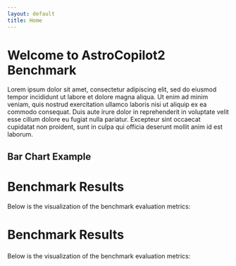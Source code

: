 ```yaml
---
layout: default
title: Home
---
```


# Welcome to AstroCopilot2 Benchmark

Lorem ipsum dolor sit amet, consectetur adipiscing elit, sed do eiusmod tempor incididunt ut labore et dolore magna aliqua. Ut enim ad minim veniam, quis nostrud exercitation ullamco laboris nisi ut aliquip ex ea commodo consequat. Duis aute irure dolor in reprehenderit in voluptate velit esse cillum dolore eu fugiat nulla pariatur. Excepteur sint occaecat cupidatat non proident, sunt in culpa qui officia deserunt mollit anim id est laborum.

## Bar Chart Example

# Benchmark Results

Below is the visualization of the benchmark evaluation metrics:

# Benchmark Results

<h3 id="current-file"></h3>
<p>Below is the visualization of the benchmark evaluation metrics:</p>

<canvas id="benchmarkChart" width="800" height="400"></canvas> <!-- Enlarged chart -->

<script src="https://cdn.jsdelivr.net/npm/chart.js"></script>
<script>
  // Relative path to your JSON file
  const jsonPath = "{{ site.baseurl }}/assets/json/benchmark_1.json";

  async function fetchAndProcessData() {
    try {
      // Update the displayed file name
      document.getElementById("current-file").textContent = `Currently Displaying: ${jsonPath.split('/').pop()}`;

      const response = await fetch(jsonPath);
      const data = await response.json();

      const metrics = {
        direct_match: [],
        fuzzy_match: [],
        codebleu: [],
        codebertscore: [],
        codebertscore_rescaled: []
      };

      // Process JSON data
      data.forEach((item) => {
        item.result.forEach((result) => {
          if (result.direct_match !== null) {
            metrics.direct_match.push(result.direct_match ? 1 : 0);
          }
          if (result.fuzzy_match !== null) {
            metrics.fuzzy_match.push(result.fuzzy_match);
          }
          if (result.codebleu && result.codebleu.codebleu !== null) {
            metrics.codebleu.push(result.codebleu.codebleu);
          }
          if (result.codebertscore && result.codebertscore.F1 !== null) {
            metrics.codebertscore.push(result.codebertscore.F1);
          }
          if (
            result.codebertscore_rescaled &&
            result.codebertscore_rescaled.F1 !== null
          ) {
            metrics.codebertscore_rescaled.push(result.codebertscore_rescaled.F1);
          }
        });
      });

      // Calculate averages
      const averages = {};
      for (const [key, values] of Object.entries(metrics)) {
        averages[key] = values.length
          ? values.reduce((sum, val) => sum + val, 0) / values.length
          : 0;
      }

      renderChart(averages); // Render chart with processed data
    } catch (error) {
      console.error("Error fetching or processing JSON data:", error);
    }
  }

  function renderChart(averages) {
    const ctx = document.getElementById("benchmarkChart").getContext("2d");

    if (window.currentChart) {
      window.currentChart.destroy();
    }

    window.currentChart = new Chart(ctx, {
      type: "bar",
      data: {
        labels: Object.keys(averages),
        datasets: [
          {
            label: "Evaluation Metrics Averages",
            data: Object.values(averages),
            backgroundColor: [
              "rgba(75, 192, 192, 0.2)",
              "rgba(54, 162, 235, 0.2)",
              "rgba(255, 206, 86, 0.2)",
              "rgba(153, 102, 255, 0.2)",
              "rgba(255, 159, 64, 0.2)"
            ],
            borderColor: [
              "rgba(75, 192, 192, 1)",
              "rgba(54, 162, 235, 1)",
              "rgba(255, 206, 86, 1)",
              "rgba(153, 102, 255, 1)",
              "rgba(255, 159, 64, 1)"
            ],
            borderWidth: 1
          }
        ]
      },
      options: {
        responsive: true,
        maintainAspectRatio: false, // Ensures larger chart displays properly
        scales: {
          y: {
            beginAtZero: true
          }
        },
        plugins: {
          legend: {
            display: true
          },
          title: {
            display: true,
            text: "Benchmark Evaluation Metrics"
          }
        }
      }
    });
  }

  fetchAndProcessData(); // Fetch and render on page load
</script>

